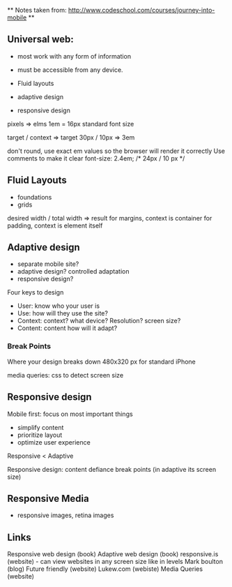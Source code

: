 ** Notes taken from: http://www.codeschool.com/courses/journey-into-mobile **

## Universal web: 
* most work with any form of information
* must be accessible from any device. 

* Fluid layouts
* adaptive design
* responsive design

pixels => elms
1em = 16px standard font size

target / context => target
30px / 10px => 3em

don't round, use exact em values so the browser will render it correctly
Use comments to make it clear 
font-size: 2.4em; /* 24px / 10 px */

## Fluid Layouts
* foundations
* grids

desired width / total width => result
for margins, context is container
for padding, context is element itself

## Adaptive design
* separate mobile site?
* adaptive design? controlled adaptation 
* responsive design? 

Four keys to design
* User: know who your user is
* Use: how will they use the site?
* Context: context? what device? Resolution? screen size?
* Content: content how will it adapt? 

### Break Points
Where your design breaks down
480x320 px for standard iPhone 

media queries: css to detect screen size

## Responsive design
Mobile first: focus on most important things
* simplify content
* prioritize layout
* optimize user experience 

Responsive < Adaptive

Responsive design: content defiance break points (in adaptive its screen size)

## Responsive Media
* responsive images, retina images

## Links
Responsive web design (book)
Adaptive web design (book)
responsive.is (website) - can view websites in any screen size like in levels
Mark boulton (blog)
Future friendly (website)
Lukew.com (webiste)
Media Queries (website)